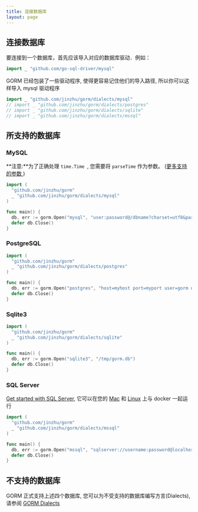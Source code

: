 ```yaml
---
title: 连接数据库
layout: page
---
```

## 连接数据库

要连接到一个数据库，首先应该导入对应的数据库驱动．例如：

```go
import _ "github.com/go-sql-driver/mysql"
```

GORM 已经包装了一些驱动程序, 使得更容易记住他们的导入路径, 所以你可以这样导入 mysql 驱动程序

```go
import _ "github.com/jinzhu/gorm/dialects/mysql"
// import _ "github.com/jinzhu/gorm/dialects/postgres"
// import _ "github.com/jinzhu/gorm/dialects/sqlite"
// import _ "github.com/jinzhu/gorm/dialects/mssql"
```

## 所支持的数据库

### MySQL

**注意:**为了正确处理 `time.Time `, 您需要将 `parseTime` 作为参数。 ([更多支持的参数 ](https://github.com/go-sql-driver/mysql#parameters))

```go
import (
  "github.com/jinzhu/gorm"
  _ "github.com/jinzhu/gorm/dialects/mysql"
)

func main() {
  db, err := gorm.Open("mysql", "user:password@/dbname?charset=utf8&parseTime=True&loc=Local")
  defer db.Close()
}
```

### PostgreSQL

```go
import (
  "github.com/jinzhu/gorm"
  _ "github.com/jinzhu/gorm/dialects/postgres"
)

func main() {
  db, err := gorm.Open("postgres", "host=myhost port=myport user=gorm dbname=gorm password=mypassword")
  defer db.Close()
}
```

### Sqlite3

```go
import (
  "github.com/jinzhu/gorm"
  _ "github.com/jinzhu/gorm/dialects/sqlite"
)

func main() {
  db, err := gorm.Open("sqlite3", "/tmp/gorm.db")
  defer db.Close()
}
```

### SQL Server

[Get started with SQL Server](https://www.microsoft.com/en-us/sql-server/developer-get-started/go), 它可以在您的 [Mac](https://sqlchoice.azurewebsites.net/en-us/sql-server/developer-get-started/go/mac/) 和 [Linux](https://sqlchoice.azurewebsites.net/en-us/sql-server/developer-get-started/go/ubuntu/) 上与 docker 一起运行

```go
import (
  "github.com/jinzhu/gorm"
  _ "github.com/jinzhu/gorm/dialects/mssql"
)

func main() {
  db, err := gorm.Open("mssql", "sqlserver://username:password@localhost:1433?database=dbname")
  defer db.Close()
}
```

## 不支持的数据库

GORM 正式支持上述四个数据库, 您可以为不受支持的数据库编写方言(Dialects), 请参阅 [GORM Dialects ](/docs/dialects.html)